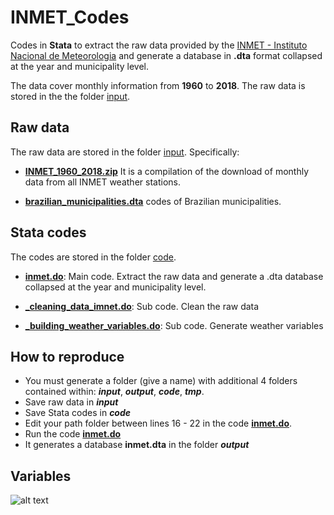 # INMET_Codes

Codes in **Stata** to extract the raw data provided by the [INMET - Instituto Nacional de Meteorologia](http://www.inmet.gov.br/portal/ "INMET - Instituto Nacional de Meteorologia") and generate a database in **.dta** format collapsed at the year and municipality level.

The data cover monthly information from **1960** to  **2018**. The raw data is stored in the the folder [input](./input). 

## Raw data

The raw data are stored in the folder [input](./input). Specifically:

*  [**INMET_1960_2018.zip**](./input/INMET_1960_2018.zip) It is a compilation of the download of monthly data from all INMET weather stations.

*  [**brazilian_municipalities.dta**](./input/brazilian_municipalities.dta) codes of Brazilian municipalities.

## Stata codes

The codes are stored in the folder [code](./code).

* [**inmet.do**](./code/inmet.do):  Main code. Extract the raw data and generate a .dta database collapsed at the year and municipality level.

* [**_cleaning_data_imnet.do**](./code/_cleaning_data_imnet.do): Sub code. Clean the raw data

* [**_building_weather_variables.do**](./code/_building_weather_variables.do): Sub code. Generate weather variables

## How to reproduce

* You must generate a folder (give a name) with additional 4 folders contained within: **_input_**, **_output_**, **_code_**, **_tmp_**.
* Save raw data in **_input_**
* Save Stata codes in **_code_**
* Edit your path folder between lines 16 - 22 in the code [**inmet.do**](./code/inmet.do).
* Run the code [**inmet.do**](./code/inmet.do)
* It generates a database **inmet.dta** in the folder **_output_**
 
## Variables

![alt text](https://github.com/FranciscoCavalcanti/INMET_Codes/blob/input/Dicionario_IMNET.png?raw=true)

